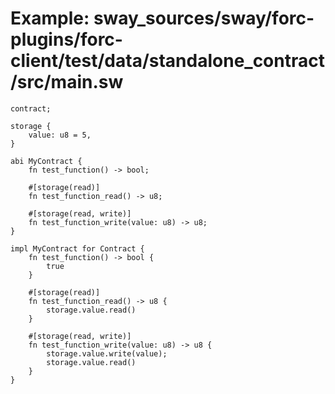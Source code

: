 # Example: sway_sources/sway/forc-plugins/forc-client/test/data/standalone_contract/src/main.sw

```sway
contract;

storage {
    value: u8 = 5,
}

abi MyContract {
    fn test_function() -> bool;

    #[storage(read)]
    fn test_function_read() -> u8;

    #[storage(read, write)]
    fn test_function_write(value: u8) -> u8;
}

impl MyContract for Contract {
    fn test_function() -> bool {
        true
    }

    #[storage(read)]
    fn test_function_read() -> u8 {
        storage.value.read()
    }

    #[storage(read, write)]
    fn test_function_write(value: u8) -> u8 {
        storage.value.write(value);
        storage.value.read()
    }
}

```
